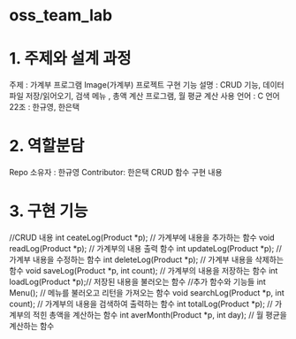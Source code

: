 # oss_team_lab

# 1. 주제와 설계 과정
주제 : 가계부 프로그램
Image(가계부)
프로젝트 구현 기능 설명 : CRUD 기능, 데이터 파일 저장/읽어오기, 검색 메뉴 , 총액 계산 프로그램, 월 평균 계산
사용 언어 : C 언어
22조 : 한규영, 한은택

# 2. 역할분담
Repo 소유자 : 한규영 Contributor: 한은택
CRUD 함수 구현 내용

# 3. 구현 기능
//CRUD 내용
int ceateLog(Product *p); // 가계부에 내용을 추가하는 함수
void readLog(Product *p); // 가계부의 내용 출력 함수
int updateLog(Product *p); // 가계부 내용을 수정하는 함수
int deleteLog(Product *p); // 가계부 내용을 삭제하는 함수
void saveLog(Product *p, int count); // 가계부의 내용을 저장하는 함수
int loadLog(Product *p);// 저장된 내용을 불러오는 함수
//추가 함수와 기능들
int Menu(); // 메뉴를 불러오고 리턴을 가져오는 함수
void searchLog(Product *p, int count); // 가계부의 내용을 검색하여 출력하는 함수
int totalLog(Product *p); // 가계부의 적힌 총액을 계산하는 함수
int averMonth(Product *p, int day); // 월 평균을 계산하는 함수
